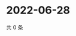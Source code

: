 # 2022-06-28

共 0 条

<!-- BEGIN WEIBO -->
<!-- 最后更新时间 Tue Jun 28 2022 06:00:41 GMT+0800 (China Standard Time) -->

<!-- END WEIBO -->
